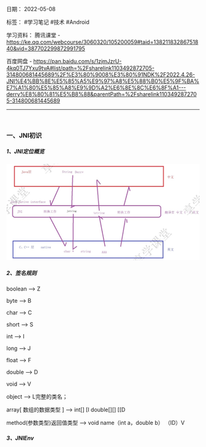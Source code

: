 日期： 2022-05-08

标签： #学习笔记 #技术 #Android 

学习资料： 
腾讯课堂 - https://ke.qq.com/webcourse/3060320/105200059#taid=13821183286751840&vid=387702299872991795

百度网盘 - https://pan.baidu.com/s/1zjmJzrU-4kq0TJ7Yxu9tvA#list/path=%2Fsharelink1103492872705-314800681445689%2F%E3%80%9008%E3%80%91NDK%2F2022.4.26-JNI%E4%BB%8E%E5%85%A5%E9%97%A8%E5%88%B0%E5%9F%BA%E7%A1%80%E5%85%A8%E9%9D%A2%E6%8E%8C%E6%8F%A1---derry%E8%80%81%E5%B8%88&parentPath=%2Fsharelink1103492872705-314800681445689

---
<br>

### 一、JNI初识
##### 1、JNI定位概览
![650](../99附件/20220512212719.png)

##### 2、签名规则
boolean --> Z

byte --> B

char --> C

short --> S

int --> I

long --> J

float --> F

double --> D

void --> V

object --> L完整的类名；

array[ 数组的数据类型 ] -->  int[] [I double[][] [[D

method(参数类型)返回值类型  -->  void name（int a，double b） （ID）V

##### 3、JNIEnv
